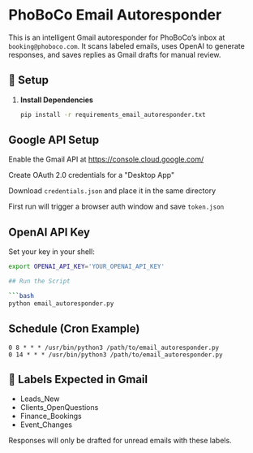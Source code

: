 # PhoBoCo Email Autoresponder

This is an intelligent Gmail autoresponder for PhoBoCo’s inbox at `booking@phoboco.com`. It scans labeled emails, uses OpenAI to generate responses, and saves replies as Gmail drafts for manual review.

## 🔧 Setup

1. **Install Dependencies**
   ```bash
   pip install -r requirements_email_autoresponder.txt
   ```

## Google API Setup

Enable the Gmail API at https://console.cloud.google.com/

Create OAuth 2.0 credentials for a "Desktop App"

Download `credentials.json` and place it in the same directory

First run will trigger a browser auth window and save `token.json`

## OpenAI API Key

Set your key in your shell:

```bash
export OPENAI_API_KEY='YOUR_OPENAI_API_KEY'

## Run the Script

```bash
python email_autoresponder.py
```

## Schedule (Cron Example)

```cron
0 8 * * * /usr/bin/python3 /path/to/email_autoresponder.py
0 14 * * * /usr/bin/python3 /path/to/email_autoresponder.py
```

## 🔐 Labels Expected in Gmail

- Leads_New
- Clients_OpenQuestions
- Finance_Bookings
- Event_Changes

Responses will only be drafted for unread emails with these labels.
